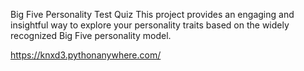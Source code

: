 Big Five Personality Test Quiz
This project provides an engaging and insightful way to explore your personality traits based on the widely recognized Big Five personality model.

https://knxd3.pythonanywhere.com/
